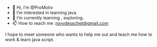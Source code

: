 - 👋 Hi, I’m @ProMotiv
- 👀 I’m interested in learning java
- 🌱 I’m currently learning , exploring.
- 📫 How to reach me :royvdesschet@gmail.com

I hope to meet someone who wants to help me out and teach me how to work & learn java script.
<!---
ProMotiv/ProMotiv is a ✨ special ✨ repository because its `README.md` (this file) appears on your GitHub profile.
You can click the Preview link to take a look at your changes.
--->
